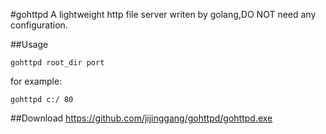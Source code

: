 #gohttpd
A lightweight http file server writen by golang,DO NOT need any configuration.

##Usage

	gohttpd root_dir port

for example:

	gohttpd c:/ 80


##Download
<https://github.com/jijinggang/gohttpd/gohttpd.exe>